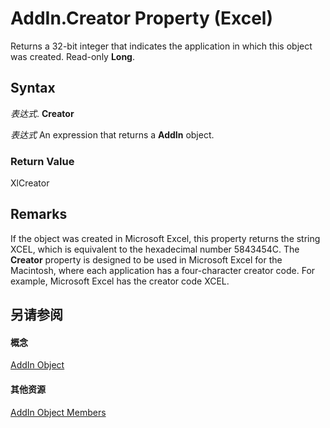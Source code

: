 
# AddIn.Creator Property (Excel)

Returns a 32-bit integer that indicates the application in which this object was created. Read-only  **Long**.


## Syntax

 _表达式_. **Creator**

 _表达式_ An expression that returns a **AddIn** object.


### Return Value

XlCreator


## Remarks

If the object was created in Microsoft Excel, this property returns the string XCEL, which is equivalent to the hexadecimal number 5843454C. The  **Creator** property is designed to be used in Microsoft Excel for the Macintosh, where each application has a four-character creator code. For example, Microsoft Excel has the creator code XCEL.


## 另请参阅


#### 概念


[AddIn Object](ad26800d-5342-fb4c-01f3-05b7eceb7ffd.md)
#### 其他资源


[AddIn Object Members](http://msdn.microsoft.com/library/b12f1193-e251-5f71-508f-3d348109f5a6%28Office.15%29.aspx)